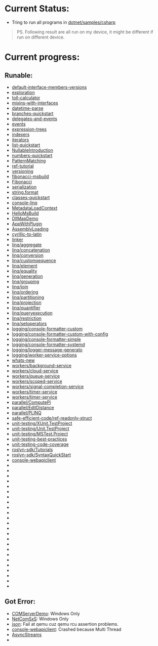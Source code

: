 # Current Status:
 - Tring to run all programs in [dotnet/samples/csharp](https://github.com/dotnet/samples/tree/main/csharp)

> PS. Following result are all run on my device, it might be different if run on different device.

# Current progress:
 
## Runable:
 - [default-interface-members-versions](https://github.com/dotnet/samples/tree/main/csharp/tutorials/default-interface-members-versions)
 - [exploration](https://github.com/dotnet/samples/tree/main/csharp/tutorials/exploration)
 - [toll-calculator](https://github.com/dotnet/samples/tree/main/csharp/tutorials/patterns/finished/toll-calculator)
 - [mixins-with-interfaces](https://github.com/dotnet/samples/tree/main/csharp/tutorials/mixins-with-interfaces/)
 - [datetime-parse](https://github.com/dotnet/samples/tree/main/csharp/api/datetime.parse/)
 - [branches-quickstart](https://github.com/dotnet/samples/tree/main/csharp/branches-quickstart)
 - [delegates-and-events](https://github.com/dotnet/samples/tree/main/csharp/delegates-and-events)
 - [events](https://github.com/dotnet/samples/tree/main/csharp/events)
 - [expression-trees](https://github.com/dotnet/samples/tree/main/csharp/expression-trees)
 - [indexers](https://github.com/dotnet/samples/tree/main/csharp/indexers)
 - [iterators](https://github.com/dotnet/samples/tree/main/csharp/iterators)
 - [list-quickstart](https://github.com/dotnet/samples/tree/main/csharp/list-quickstart)
 - [NullableIntroduction](https://github.com/dotnet/samples/tree/main/csharp/NullableIntroduction)
 - [numbers-quickstart](https://github.com/dotnet/samples/tree/main/csharp/numbers-quickstart)
 - [PatternMatching](https://github.com/dotnet/samples/tree/main/csharp/PatternMatching)
 - [ref-tutorial](https://github.com/dotnet/samples/tree/main/csharp/ref-tutorial)
 - [versioning](https://github.com/dotnet/samples/tree/main/csharp/versioning)
 - [fibonacci-msbuild](https://github.com/dotnet/samples/tree/main/core/console-apps/fibonacci-msbuild)
 - [Fibonacci](https://github.com/dotnet/samples/tree/main/core/console-apps/FibonacciBetterMsBuild)
 - [serialization](https://github.com/dotnet/samples/tree/main/csharp/serialization)
 - [string.format](https://github.com/dotnet/samples/tree/main/csharp/api/string.format)
 - [classes-quickstart](https://github.com/dotnet/samples/tree/main/csharp/classes-quickstart)
 - [console-linq](https://github.com/dotnet/samples/tree/main/csharp/getting-started/console-linq)
 - [MetadataLoadContext](https://github.com/dotnet/samples/tree/main/core/assembly/MetadataLoadContext/)
 - [HelloMsBuild](https://github.com/dotnet/samples/tree/main/core/console-apps/HelloMsBuild/)
 - [DllMapDemo](https://github.com/dotnet/samples/tree/main/core/extensions/DllMapDemo)
 - [AppWithPlugin](https://github.com/dotnet/samples/tree/main/core/extensions/AppWithPlugin/)
 - [AssemblyLoading](https://github.com/dotnet/samples/tree/main/core/extensions/AssemblyLoading)
 - [cyrillic-to-latin](https://github.com/dotnet/samples/tree/main/core/encoding/cyrillic-to-latin)
 - [linker](https://github.com/dotnet/samples/tree/main/core/linker/)
 - [linq/aggregate](https://github.com/dotnet/samples/tree/main/core/linq/csharp/aggregate)
 - [linq/concatenation](https://github.com/dotnet/samples/tree/main/core/linq/csharp/concatenation/)
 - [linq/conversion](https://github.com/dotnet/samples/tree/main/core/linq/csharp/conversion/)
 - [linq/customsequence](https://github.com/dotnet/samples/tree/main/core/linq/csharp/customsequence/)
 - [linq/element](https://github.com/dotnet/samples/tree/main/core/linq/csharp/element/)
 - [linq/equality](https://github.com/dotnet/samples/tree/main/core/linq/csharp/equality/)
 - [linq/generation](https://github.com/dotnet/samples/tree/main/core/linq/csharp/generation/)
 - [linq/grouping](https://github.com/dotnet/samples/tree/main/core/linq/csharp/grouping/)
 - [linq/join](https://github.com/dotnet/samples/tree/main/core/linq/csharp/join/)
 - [linq/ordering](https://github.com/dotnet/samples/tree/main/core/linq/csharp/ordering/)
 - [linq/partitioning](https://github.com/dotnet/samples/tree/main/core/linq/csharp/partitioning/)
 - [linq/projection](https://github.com/dotnet/samples/tree/main/core/linq/csharp/projection/)
 - [linq/quantifier](https://github.com/dotnet/samples/tree/main/core/linq/csharp/quantifier/)
 - [linq/queryexecution](https://github.com/dotnet/samples/tree/main/core/linq/csharp/queryexecution/)
 - [linq/restriction](https://github.com/dotnet/samples/tree/main/core/linq/csharp/restriction/)
 - [linq/setoperators](https://github.com/dotnet/samples/tree/main/core/linq/csharp/setoperators/)
 - [logging/console-formatter-custom](https://github.com/dotnet/samples/tree/main/core/logging/console-formatter-custom/)
 - [logging/console-formatter-custom-with-config](https://github.com/dotnet/samples/tree/main/core/logging/console-formatter-custom-config/)
 - [logging/console-formatter-simple](https://github.com/dotnet/samples/tree/main/core/logging/console-formatter-simple/)
 - [logging/console-formatter-systemd](https://github.com/dotnet/samples/tree/main/core/logging/console-formatter-systemd/)
 - [logging/logger-message-generato](https://github.com/dotnet/samples/tree/main/core/logging/logger-message-generato/)
 - [logging/worker-service-options](https://github.com/dotnet/samples/tree/main/core/logging/worker-service-options/)
 - [whats-new](https://github.com/dotnet/samples/tree/main/core/whats-new/)
 - [workers/background-service](https://github.com/dotnet/samples/tree/main/core/workers/background-service/)
 - [workers/cloud-service](https://github.com/dotnet/samples/tree/main/core/workers/cloud-service/)
 - [workers/queue-service](https://github.com/dotnet/samples/tree/main/core/workers/queue-service/)
 - [workers/scoped-service](https://github.com/dotnet/samples/tree/main/core/workers/scoped-service/)
 - [workers/signal-completion-service](https://github.com/dotnet/samples/tree/main/core/workers/signal-completion-service/)
 - [workers/timer-service](https://github.com/dotnet/samples/tree/main/core/workers/timer-service/)
 - [workers/timer-service](https://github.com/dotnet/samples/tree/main/core/workers/timer-service/)
 - [parallel/ComputePi](https://github.com/dotnet/samples/tree/main/csharp/parallel/ComputePi/)
 - [parallel/EditDistance](https://github.com/dotnet/samples/tree/main/csharp/parallel/EditDistance/)
 - [parallel/PLINQ](https://github.com/dotnet/samples/tree/main/csharp/parallel/PLINQ/)
 - [safe-efficient-code/ref-readonly-struct](https://github.com/dotnet/samples/tree/main/csharp/safe-efficient-code/ref-readonly-struct/)
 - [unit-testing/XUnit.TestProject](https://github.com/dotnet/samples/tree/main/csharp/unit-testing/XUnit.TestProject)
 - [unit-testing/Unit.TestProject](https://github.com/dotnet/samples/tree/main/csharp/unit-testing/Unit.TestProject)
 - [unit-testing/MSTest.Project](https://github.com/dotnet/samples/tree/main/csharp/unit-testing/MSTest.Project)
 - [unit-testing-best-practices](https://github.com/dotnet/samples/tree/main/csharp/unit-testing-best-practices)
 - [unit-testing-code-coverage](https://github.com/dotnet/samples/tree/main/csharp/unit-testing-code-coverage)
 - [roslyn-sdk/Tutorials](https://github.com/dotnet/samples/tree/main/csharp/roslyn-sdk/Tutorials)
 - [roslyn-sdk/SyntaxQuickStart](https://github.com/dotnet/samples/tree/main/csharp/roslyn-sdk/SyntaxQuickStart)
 - [console-webapiclient](https://github.com/dotnet/samples/tree/main/csharp/getting-started/console-webapiclient)
 - [](https://github.com/dotnet/samples/tree/main/csharp/)
 - [](https://github.com/dotnet/samples/tree/main/csharp/)
 - [](https://github.com/dotnet/samples/tree/main/csharp/)
 - [](https://github.com/dotnet/samples/tree/main/csharp/)
 - [](https://github.com/dotnet/samples/tree/main/csharp/)
 - [](https://github.com/dotnet/samples/tree/main/csharp/)
 - [](https://github.com/dotnet/samples/tree/main/csharp/)
 - [](https://github.com/dotnet/samples/tree/main/csharp/)
 - [](https://github.com/dotnet/samples/tree/main/csharp/)
 - [](https://github.com/dotnet/samples/tree/main/csharp/)
 - [](https://github.com/dotnet/samples/tree/main/csharp/)
 - [](https://github.com/dotnet/samples/tree/main/csharp/)
 - [](https://github.com/dotnet/samples/tree/main/csharp/)
 - [](https://github.com/dotnet/samples/tree/main/csharp/)
 - [](https://github.com/dotnet/samples/tree/main/csharp/)
 - [](https://github.com/dotnet/samples/tree/main/csharp/)
 - [](https://github.com/dotnet/samples/tree/main/csharp/)
 - [](https://github.com/dotnet/samples/tree/main/csharp/)
 - [](https://github.com/dotnet/samples/tree/main/csharp/)
 - [](https://github.com/dotnet/samples/tree/main/csharp/)
 - [](https://github.com/dotnet/samples/tree/main/csharp/)
 - [](https://github.com/dotnet/samples/tree/main/csharp/)
 - [](https://github.com/dotnet/samples/tree/main/csharp/)
 - [](https://github.com/dotnet/samples/tree/main/csharp/)

 

## Got Error:
 - [COMServerDemo](https://github.com/dotnet/samples/tree/main/core/extensions/COMServerDemo): Windows Only
 - [NetComSxS](https://github.com/dotnet/samples/tree/main/core/extensions/NetComSxS): Windows Only
 - [json](https://github.com/dotnet/samples/tree/main/core/json): Fail at qemu cuz qemu rcu assertion problems.
 - [console-webapiclient](https://github.com/dotnet/samples/tree/main/csharp/getting-started/console-webapiclient): Crashed because Multi Thread
 - [AsyncStreams](https://github.com/dotnet/samples/tree/main/csharp/tutorials/AsyncStreams)
 - 